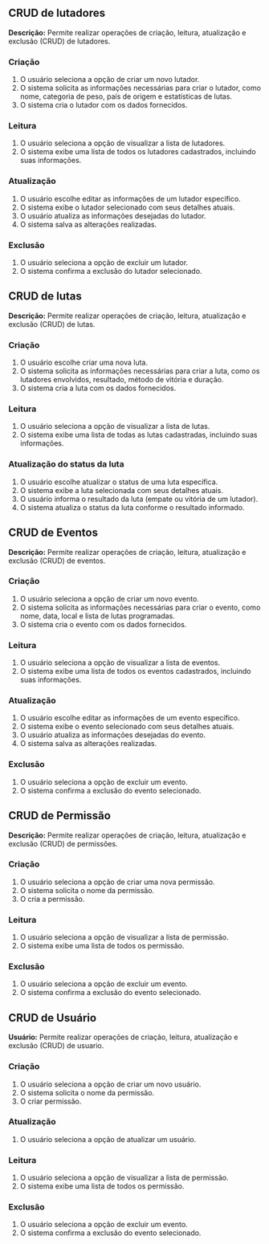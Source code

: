 ## CRUD de lutadores

**Descrição:** Permite realizar operações de criação, leitura, atualização e exclusão (CRUD) de lutadores.

### Criação

1. O usuário seleciona a opção de criar um novo lutador.
2. O sistema solicita as informações necessárias para criar o lutador, como nome, categoria de peso, país de origem e estatísticas de lutas.
3. O sistema cria o lutador com os dados fornecidos.

### Leitura

1. O usuário seleciona a opção de visualizar a lista de lutadores.
2. O sistema exibe uma lista de todos os lutadores cadastrados, incluindo suas informações.

### Atualização

1. O usuário escolhe editar as informações de um lutador específico.
2. O sistema exibe o lutador selecionado com seus detalhes atuais.
3. O usuário atualiza as informações desejadas do lutador.
4. O sistema salva as alterações realizadas.

### Exclusão

1. O usuário seleciona a opção de excluir um lutador.
2. O sistema confirma a exclusão do lutador selecionado.

## CRUD de lutas

**Descrição:** Permite realizar operações de criação, leitura, atualização e exclusão (CRUD) de lutas.

### Criação

1. O usuário escolhe criar uma nova luta.
2. O sistema solicita as informações necessárias para criar a luta, como os lutadores envolvidos, resultado, método de vitória e duração.
3. O sistema cria a luta com os dados fornecidos.

### Leitura

1. O usuário seleciona a opção de visualizar a lista de lutas.
2. O sistema exibe uma lista de todas as lutas cadastradas, incluindo suas informações.

### Atualização do status da luta

1. O usuário escolhe atualizar o status de uma luta específica.
2. O sistema exibe a luta selecionada com seus detalhes atuais.
3. O usuário informa o resultado da luta (empate ou vitória de um lutador).
4. O sistema atualiza o status da luta conforme o resultado informado.

## CRUD de Eventos

**Descrição:** Permite realizar operações de criação, leitura, atualização e exclusão (CRUD) de eventos.

### Criação

1. O usuário seleciona a opção de criar um novo evento.
2. O sistema solicita as informações necessárias para criar o evento, como nome, data, local e lista de lutas programadas.
3. O sistema cria o evento com os dados fornecidos.

### Leitura

1. O usuário seleciona a opção de visualizar a lista de eventos.
2. O sistema exibe uma lista de todos os eventos cadastrados, incluindo suas informações.

### Atualização

1. O usuário escolhe editar as informações de um evento específico.
2. O sistema exibe o evento selecionado com seus detalhes atuais.
3. O usuário atualiza as informações desejadas do evento.
4. O sistema salva as alterações realizadas.

### Exclusão

1. O usuário seleciona a opção de excluir um evento.
2. O sistema confirma a exclusão do evento selecionado.



## CRUD de Permissão

**Descrição:** Permite realizar operações de criação, leitura, atualização e exclusão (CRUD) de permissões.

### Criação

1. O usuário seleciona a opção de criar uma nova permissão.
2. O sistema solicita o nome da permissão.
3. O cria a permissão.

### Leitura

1. O usuário seleciona a opção de visualizar a lista de permissão.
2. O sistema exibe uma lista de todos os permissão.

### Exclusão

1. O usuário seleciona a opção de excluir um evento.
2. O sistema confirma a exclusão do evento selecionado.




## CRUD de Usuário

**Usuário:** Permite realizar operações de criação, leitura, atualização e exclusão (CRUD) de usuario.

### Criação

1. O usuário seleciona a opção de criar um novo usuário.
2. O sistema solicita o nome da permissão.
3. O criar permissão.

### Atualização

1. O usuário seleciona a opção de atualizar um usuário.

### Leitura

1. O usuário seleciona a opção de visualizar a lista de permissão.
2. O sistema exibe uma lista de todos os permissão.

### Exclusão

1. O usuário seleciona a opção de excluir um evento.
2. O sistema confirma a exclusão do evento selecionado.
